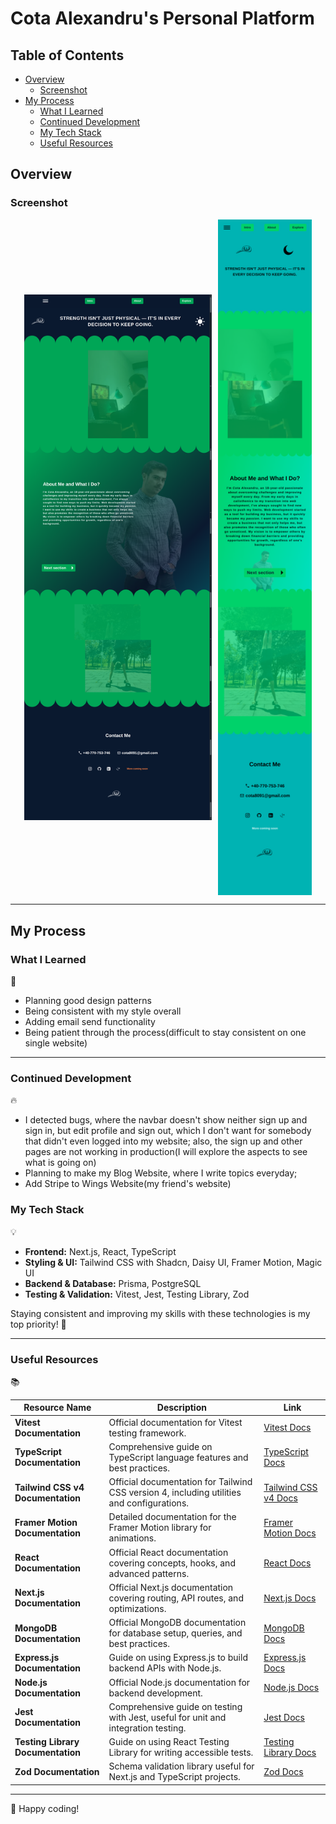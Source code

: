 # Cota Alexandru's Personal Platform

## Table of Contents

- [Overview](#overview)
  - [Screenshot](#screenshot)
- [My Process](#my-process)
  - [What I Learned](#what-i-learned)
  - [Continued Development](#continued-development)
  - [My Tech Stack](#my-tech-stack)
  - [Useful Resources](#useful-resources)

## Overview

### Screenshot

<div style="display: flex; gap: 10px; justify-content: center; align-items: center;" width="800">
  <img src="./design/desktop-preview.png" alt="Desktop Preview" width="300"/>
  <img src="./design/mobile-preview-light.png" alt="Mobile Preview" width="150"/>
</div>

---

## My Process

### What I Learned

🎯

- Planning good design patterns
- Being consistent with my style overall
- Adding email send functionality
- Being patient through the process(difficult to stay consistent on one single website)

---

### Continued Development

🔥

- I detected bugs, where the navbar doesn't show neither sign up and sign in, but edit profile and sign out, which I don't want for somebody that didn't even logged into my website; also, the sign up and other pages are not working in production(I will explore the aspects to see what is going on)
- Planning to make my Blog Website, where I write topics everyday;
- Add Stripe to Wings Website(my friend's website)

### My Tech Stack

💡

- **Frontend:** Next.js, React, TypeScript
- **Styling & UI:** Tailwind CSS with Shadcn, Daisy UI, Framer Motion, Magic UI
- **Backend & Database:** Prisma, PostgreSQL
- **Testing & Validation:** Vitest, Jest, Testing Library, Zod

Staying consistent and improving my skills with these technologies is my top priority! 🚀

---

### Useful Resources

📚

| Resource Name                     | Description                                                                                | Link                                                      |
| --------------------------------- | ------------------------------------------------------------------------------------------ | --------------------------------------------------------- |
| **Vitest Documentation**          | Official documentation for Vitest testing framework.                                       | [Vitest Docs](https://vitest.dev/)                        |
| **TypeScript Documentation**      | Comprehensive guide on TypeScript language features and best practices.                    | [TypeScript Docs](https://www.typescriptlang.org/docs/)   |
| **Tailwind CSS v4 Documentation** | Official documentation for Tailwind CSS version 4, including utilities and configurations. | [Tailwind CSS v4 Docs](https://tailwindcss.com/)          |
| **Framer Motion Documentation**   | Detailed documentation for the Framer Motion library for animations.                       | [Framer Motion Docs](https://www.framer.com/motion/)      |
| **React Documentation**           | Official React documentation covering concepts, hooks, and advanced patterns.              | [React Docs](https://react.dev/)                          |
| **Next.js Documentation**         | Official Next.js documentation covering routing, API routes, and optimizations.            | [Next.js Docs](https://nextjs.org/docs)                   |
| **MongoDB Documentation**         | Official MongoDB documentation for database setup, queries, and best practices.            | [MongoDB Docs](https://www.mongodb.com/docs/)             |
| **Express.js Documentation**      | Guide on using Express.js to build backend APIs with Node.js.                              | [Express.js Docs](https://expressjs.com/)                 |
| **Node.js Documentation**         | Official Node.js documentation for backend development.                                    | [Node.js Docs](https://nodejs.org/en/docs/)               |
| **Jest Documentation**            | Comprehensive guide on testing with Jest, useful for unit and integration testing.         | [Jest Docs](https://jestjs.io/docs/getting-started)       |
| **Testing Library Documentation** | Guide on using React Testing Library for writing accessible tests.                         | [Testing Library Docs](https://testing-library.com/docs/) |
| **Zod Documentation**             | Schema validation library useful for Next.js and TypeScript projects.                      | [Zod Docs](https://zod.dev/)                              |

---

🚀 Happy coding!
